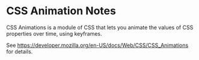 # CSS Animation Notes

CSS Animations is a module of CSS that lets you animate the values of CSS
properties over time, using keyframes.

See https://developer.mozilla.org/en-US/docs/Web/CSS/CSS_Animations for
details.
